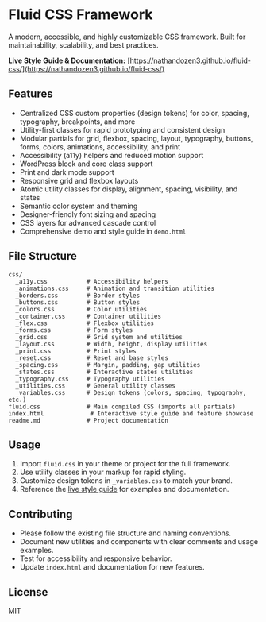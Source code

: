 # Fluid CSS Framework

A modern, accessible, and highly customizable CSS framework. Built for maintainability, scalability, and best practices.

**Live Style Guide & Documentation:**
[https://nathandozen3.github.io/fluid-css/](https://nathandozen3.github.io/fluid-css/)

## Features
- Centralized CSS custom properties (design tokens) for color, spacing, typography, breakpoints, and more
- Utility-first classes for rapid prototyping and consistent design
- Modular partials for grid, flexbox, spacing, layout, typography, buttons, forms, colors, animations, accessibility, and print
- Accessibility (a11y) helpers and reduced motion support
- WordPress block and core class support
- Print and dark mode support
- Responsive grid and flexbox layouts
- Atomic utility classes for display, alignment, spacing, visibility, and states
- Semantic color system and theming
- Designer-friendly font sizing and spacing
- CSS layers for advanced cascade control
- Comprehensive demo and style guide in `demo.html`

## File Structure
```
css/
  _a11y.css           # Accessibility helpers
  _animations.css     # Animation and transition utilities
  _borders.css        # Border styles
  _buttons.css        # Button styles
  _colors.css         # Color utilities
  _container.css      # Container utilities
  _flex.css           # Flexbox utilities
  _forms.css          # Form styles
  _grid.css           # Grid system and utilities
  _layout.css         # Width, height, display utilities
  _print.css          # Print styles
  _reset.css          # Reset and base styles
  _spacing.css        # Margin, padding, gap utilities
  _states.css         # Interactive states utilities
  _typography.css     # Typography utilities
  _utilities.css      # General utility classes
  _variables.css      # Design tokens (colors, spacing, typography, etc.)
fluid.css             # Main compiled CSS (imports all partials)
index.html             # Interactive style guide and feature showcase
readme.md             # Project documentation
```

## Usage
1. Import `fluid.css` in your theme or project for the full framework.
2. Use utility classes in your markup for rapid styling.
3. Customize design tokens in `_variables.css` to match your brand.
4. Reference the [live style guide](https://nathandozen3.github.io/fluid-css/) for examples and documentation.

## Contributing
- Please follow the existing file structure and naming conventions.
- Document new utilities and components with clear comments and usage examples.
- Test for accessibility and responsive behavior.
- Update `index.html` and documentation for new features.

## License
MIT
